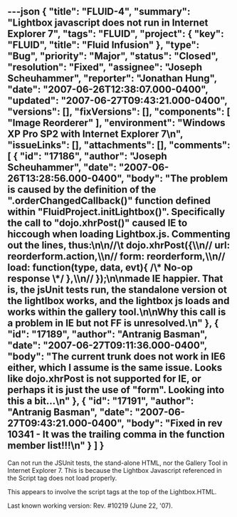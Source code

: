 ---json
{
  "title": "FLUID-4",
  "summary": "Lightbox javascript does not run in Internet Explorer 7",
  "tags": "FLUID",
  "project": {
    "key": "FLUID",
    "title": "Fluid Infusion"
  },
  "type": "Bug",
  "priority": "Major",
  "status": "Closed",
  "resolution": "Fixed",
  "assignee": "Joseph Scheuhammer",
  "reporter": "Jonathan Hung",
  "date": "2007-06-26T12:38:07.000-0400",
  "updated": "2007-06-27T09:43:21.000-0400",
  "versions": [],
  "fixVersions": [],
  "components": [
    "Image Reorderer"
  ],
  "environment": "Windows XP Pro SP2 with Internet Explorer 7\n",
  "issueLinks": [],
  "attachments": [],
  "comments": [
    {
      "id": "17186",
      "author": "Joseph Scheuhammer",
      "date": "2007-06-26T13:28:56.000-0400",
      "body": "The problem is caused by the definition of the \".orderChangedCallback()\" function defined within \"FluidProject.initLightbox()\".  Specifically the call to \"dojo.xhrPost()\" caused IE to hiccough when loading Lightbox.js.  Commenting out the lines, thus:\n\n//\t      dojo.xhrPost({\\\n//          url: reorderform.action,\\\n//          form: reorderform,\\\n//          load: function(type, data, evt){ /\\* No-op response \\*/ },\\\n//          });\n\nmade IE happier.  That is, the jsUnit tests run, the standalone version ot the lightlbox works, and the lightbox js loads and works within the gallery tool.\n\nWhy this call is a problem in IE but not FF is unresolved.\n"
    },
    {
      "id": "17189",
      "author": "Antranig Basman",
      "date": "2007-06-27T09:11:36.000-0400",
      "body": "The current trunk does not work in IE6 either, which I assume is the same issue. Looks like dojo.xhrPost is not supported for IE, or perhaps it is just the use of \"form\". Looking into this a bit...\n"
    },
    {
      "id": "17191",
      "author": "Antranig Basman",
      "date": "2007-06-27T09:43:21.000-0400",
      "body": "Fixed in rev 10341 - It was the trailing comma in the function member list!!!\n"
    }
  ]
}
---
Can not run the JSUnit tests, the stand-alone HTML, nor the Gallery Tool in Internet Explorer 7. This is because the Lightbox Javascript referenced in the Script tag does not load properly.

This appears to involve the script tags at the top of the Lightbox.HTML.

Last known working version: Rev. #10219 (June 22, '07).

        